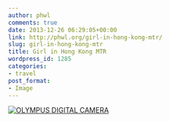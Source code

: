 ```yaml
---
author: phwl
comments: true
date: 2013-12-26 06:29:05+00:00
link: http://phwl.org/girl-in-hong-kong-mtr/
slug: girl-in-hong-kong-mtr
title: Girl in Hong Kong MTR
wordpress_id: 1285
categories:
- travel
post_format:
- Image
---
```


[![OLYMPUS DIGITAL CAMERA](http://phwl.org/wp-content/uploads/2013/12/f0075200-1024x768.jpg)](http://phwl.org/wp-content/uploads/2013/12/f0075200.jpg)
